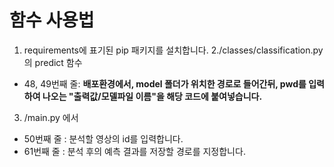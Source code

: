 # 함수 사용법  
1. requirements에 표기된 pip 패키지를 설치합니다.
2./classes/classification.py의 predict 함수
- 48, 49번째 줄: **배포환경에서, model 폴더가 위치한 경로로 들어간뒤, pwd를 입력하여 나오는 "출력값/모델파일 이름"을 해당 코드에 붙여넣습니다.**

3. /main.py 에서  
- 50번째 줄 : 분석할 영상의 id를 입력합니다.  
- 61번째 줄 : 분석 후의 예측 결과를 저장할 경로를 지정합니다.
